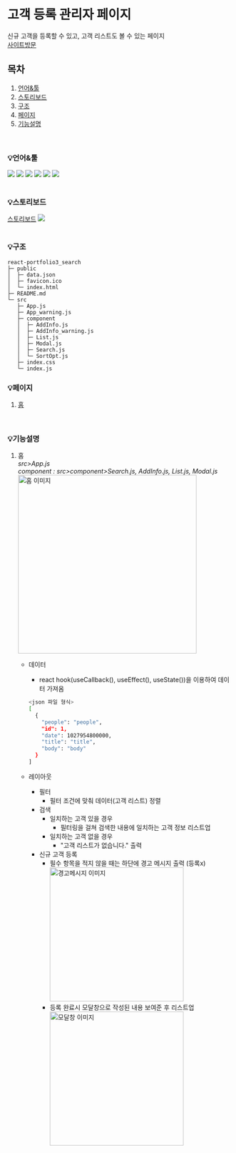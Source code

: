 # 고객 등록 관리자 페이지
신규 고객을 등록할 수 있고, 고객 리스트도 볼 수 있는 페이지<br />
[사이트방문](http://ys-react-search.s3-website.ap-northeast-2.amazonaws.com/)
## 목차
1. [언어&#x0026;툴](#언어&툴)
2. [스토리보드](#스토리보드)
3. [구조](#구조)
4. [페이지](#페이지)
5. [기능설명](#기능설명)

<br />

### 💡언어&#x0026;툴
<img src="https://img.shields.io/badge/HTML5-E34F26?style=E34F26&logo=HTML5&logoColor=fff"/> <img src="https://img.shields.io/badge/CSS3-1572B6?style=1572B6&logo=CSS3&logoColor=fff"/> <img src="https://img.shields.io/badge/JavaScript-F7DF1E?style=F7DF1E&logo=JavaScript&logoColor=333"/> <img src="https://img.shields.io/badge/Node.js-339933?style=339933&logo=Node.js&logoColor=fff"/> <img src="https://img.shields.io/badge/npm-CB3837?style=CB3837&logo=npm&logoColor=fff"/> <img src="https://img.shields.io/badge/React-61DAFB?style=61DAFB&logo=React&logoColor=fff"/>
<br />
<br />

### 💡스토리보드
[스토리보드](https://www.figma.com/file/Sh4UZ9r6Pc3D4PBtzcGskz/%EB%A6%AC%EC%95%A1%ED%8A%B8%ED%8F%AC%ED%8A%B8%ED%8F%B4%EB%A6%AC%EC%98%A43-%EA%B3%A0%EA%B0%9D%EB%93%B1%EB%A1%9D%EC%82%AC%EC%9D%B4%ED%8A%B8?node-id=0-1&t=dFcNVjVofquQM7s6-0)
<img src="https://img.shields.io/badge/figma-F24E1E?style=000000&logo=figma&logoColor=fff"/>
<br />
<br />

### 💡구조
```
react-portfolio3_search
├─ public
│  ├─ data.json
│  ├─ favicon.ico
│  └─ index.html
├─ README.md
└─ src
   ├─ App.js
   ├─ App_warning.js
   ├─ component
   │  ├─ AddInfo.js
   │  ├─ AddInfo_warning.js
   │  ├─ List.js
   │  ├─ Modal.js
   │  ├─ Search.js
   │  └─ SortOpt.js
   ├─ index.css
   └─ index.js

```

### 💡페이지
  1. [홈](#1-홈)
<br />

### 💡기능설명
  1. 홈<br />
    *src>App.js*<br />
    *component : src>component>Search.js, AddInfo.js, List.js, Modal.js*
    <br />
    <img src="https://ys-react-search.s3.ap-northeast-2.amazonaws.com/git/main.png" alt="홈 이미지" width="400" />
      - 데이터
        - react hook(useCallback(), useEffect(), useState())을 이용하여 데이터 가져옴

        ```bash
        <json 파일 형식>
        [
          {
            "people": "people",
            "id": 1,
            "date": 1027954800000,
            "title": "title",
            "body": "body"
          }
        ]
        ```

      - 레이아웃
        - 필터
          - 필터 조건에 맞춰 데이터(고객 리스트) 정렬
        - 검색
          - 일치하는 고객 있을 경우
            - 필터링을 걸쳐 검색한 내용에 일치하는 고객 정보 리스트업
          - 일치하는 고객 없을 경우
            - "고객 리스트가 없습니다." 출력
        - 신규 고객 등록
          - 필수 항목을 적지 않을 때는 하단에 경고 메시지 출력 (등록x)<br />
            <img src="https://ys-react-search.s3.ap-northeast-2.amazonaws.com/git/warning.png" alt="경고메시지 이미지" width="300" />
          - 등록 완료시 모달창으로 작성된 내용 보여준 후 리스트업<br />
            <img src="https://ys-react-search.s3.ap-northeast-2.amazonaws.com/git/modal.png" alt="모달창 이미지" width="300" />
